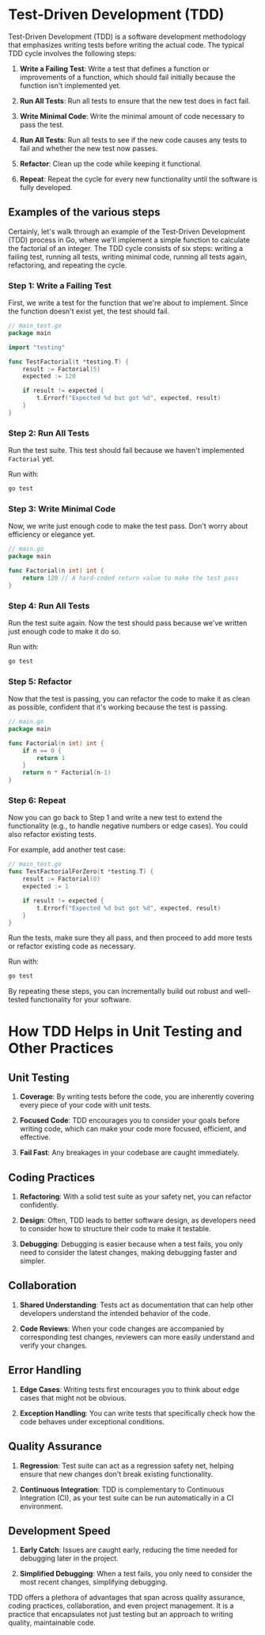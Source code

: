 
# Test-Driven Development (TDD)

Test-Driven Development (TDD) is a software development methodology that emphasizes writing tests before writing the actual code. The typical TDD cycle involves the following steps:

1. **Write a Failing Test**: Write a test that defines a function or improvements of a function, which should fail initially because the function isn't implemented yet.

2. **Run All Tests**: Run all tests to ensure that the new test does in fact fail.

3. **Write Minimal Code**: Write the minimal amount of code necessary to pass the test.

4. **Run All Tests**: Run all tests to see if the new code causes any tests to fail and whether the new test now passes.

5. **Refactor**: Clean up the code while keeping it functional.

6. **Repeat**: Repeat the cycle for every new functionality until the software is fully developed.

## Examples of the various steps

Certainly, let's walk through an example of the Test-Driven Development (TDD) process in Go, where we'll implement a simple function to calculate the factorial of an integer. The TDD cycle consists of six steps: writing a failing test, running all tests, writing minimal code, running all tests again, refactoring, and repeating the cycle.

### Step 1: Write a Failing Test

First, we write a test for the function that we're about to implement. Since the function doesn't exist yet, the test should fail.

```go
// main_test.go
package main

import "testing"

func TestFactorial(t *testing.T) {
	result := Factorial(5)
	expected := 120

	if result != expected {
		t.Errorf("Expected %d but got %d", expected, result)
	}
}
```

### Step 2: Run All Tests

Run the test suite. This test should fail because we haven't implemented `Factorial` yet.

Run with:
```bash
go test
```

### Step 3: Write Minimal Code

Now, we write just enough code to make the test pass. Don't worry about efficiency or elegance yet.

```go
// main.go
package main

func Factorial(n int) int {
	return 120 // A hard-coded return value to make the test pass
}
```

### Step 4: Run All Tests

Run the test suite again. Now the test should pass because we've written just enough code to make it do so.

Run with:
```bash
go test
```

### Step 5: Refactor

Now that the test is passing, you can refactor the code to make it as clean as possible, confident that it's working because the test is passing.

```go
// main.go
package main

func Factorial(n int) int {
	if n == 0 {
		return 1
	}
	return n * Factorial(n-1)
}
```

### Step 6: Repeat

Now you can go back to Step 1 and write a new test to extend the functionality (e.g., to handle negative numbers or edge cases). You could also refactor existing tests.

For example, add another test case:

```go
// main_test.go
func TestFactorialForZero(t *testing.T) {
	result := Factorial(0)
	expected := 1

	if result != expected {
		t.Errorf("Expected %d but got %d", expected, result)
	}
}
```

Run the tests, make sure they all pass, and then proceed to add more tests or refactor existing code as necessary.

Run with:
```bash
go test
```

By repeating these steps, you can incrementally build out robust and well-tested functionality for your software.


# How TDD Helps in Unit Testing and Other Practices

## Unit Testing

1. **Coverage**: By writing tests before the code, you are inherently covering every piece of your code with unit tests.

2. **Focused Code**: TDD encourages you to consider your goals before writing code, which can make your code more focused, efficient, and effective.

3. **Fail Fast**: Any breakages in your codebase are caught immediately.

## Coding Practices

1. **Refactoring**: With a solid test suite as your safety net, you can refactor confidently.

2. **Design**: Often, TDD leads to better software design, as developers need to consider how to structure their code to make it testable.

3. **Debugging**: Debugging is easier because when a test fails, you only need to consider the latest changes, making debugging faster and simpler.

## Collaboration

1. **Shared Understanding**: Tests act as documentation that can help other developers understand the intended behavior of the code.

2. **Code Reviews**: When your code changes are accompanied by corresponding test changes, reviewers can more easily understand and verify your changes.

## Error Handling

1. **Edge Cases**: Writing tests first encourages you to think about edge cases that might not be obvious.

2. **Exception Handling**: You can write tests that specifically check how the code behaves under exceptional conditions.

## Quality Assurance

1. **Regression**: Test suite can act as a regression safety net, helping ensure that new changes don't break existing functionality.

2. **Continuous Integration**: TDD is complementary to Continuous Integration (CI), as your test suite can be run automatically in a CI environment.

## Development Speed

1. **Early Catch**: Issues are caught early, reducing the time needed for debugging later in the project.

2. **Simplified Debugging**: When a test fails, you only need to consider the most recent changes, simplifying debugging.

TDD offers a plethora of advantages that span across quality assurance, coding practices, collaboration, and even project management. It is a practice that encapsulates not just testing but an approach to writing quality, maintainable code.

